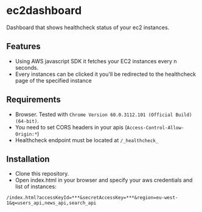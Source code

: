 # ec2dashboard
Dashboard that shows healthcheck status of your ec2 instances.

## Features

* Using AWS javascript SDK it fetches your EC2 instances every n seconds.
* Every instances can be clicked it you'll be redirected to the healthcheck page of the specified instance

## Requirements

* Browser. Tested with `Chrome Version 60.0.3112.101 (Official Build) (64-bit)`.
* You need to set CORS headers in your apis (`Access-Control-Allow-Origin:*`)
* Healthcheck endpoint must be located at `/_healthcheck_`

## Installation

* Clone this repository.
* Open index.html in your browser and specify your aws credentials and list of instances:

```
/index.html?accessKeyId=***&secretAccessKey=***&region=eu-west-1&q=users_api,news_api,search_api
```
